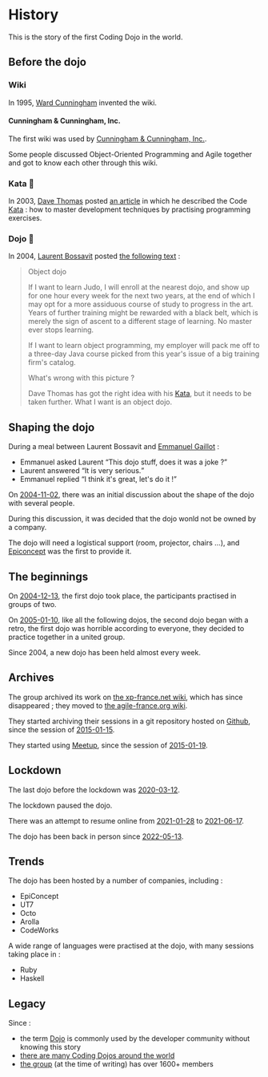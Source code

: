 # History

This is the story of the first Coding Dojo in the world.

## Before the dojo

### Wiki

In <time datetime="1995-03-25">1995</time>,
[Ward Cunningham](https://en.wikipedia.org/wiki/Ward_Cunningham) invented the wiki.

#### Cunningham & Cunningham, Inc.

The first wiki was used by [Cunningham & Cunningham, Inc.](https://c2.com/).

Some people discussed Object-Oriented Programming and Agile together and got to know each other through this wiki.

### Kata 🥋

In <time datetime="2003-03-25">2003</time>,
[Dave Thomas](https://en.wikipedia.org/wiki/Dave_Thomas_%28programmer%29) posted [an article](https://web.archive.org/web/20040423023001/http://www.pragprog.com/pragdave/Practices/CodeKata.rdoc)
in which he described the Code [Kata](https://en.wikipedia.org/wiki/Kata#Outside_martial_arts) :
how to master development techniques by practising programming exercises.

### Dojo 🏯

In <time datetime="2004-05-21">2004</time>,
[Laurent Bossavit](https://en.wikipedia.org/wiki/Laurent_Bossavit) posted [the following text](https://web.archive.org/web/20040605124346/http://bossavit.com/thoughts/) :

> Object dojo
>
> If I want to learn Judo, I will enroll at the nearest dojo, and show up for one hour every week for the next two years, at the end of which I may opt for a more assiduous course of study to progress in the art. Years of further training might be rewarded with a black belt, which is merely the sign of ascent to a different stage of learning. No master ever stops learning.
>
> If I want to learn object programming, my employer will pack me off to a three-day Java course picked from this year's issue of a big training firm's catalog.
>
> What's wrong with this picture ?
>
> Dave Thomas has got the right idea with his [Kata](https://web.archive.org/web/20040607052051/http://pragprog.com/pragdave/Practices/Kata), but it needs to be taken further. What I want is an object dojo.

## Shaping the dojo

During a meal between Laurent Bossavit and [Emmanuel Gaillot](https://en.wikipedia.org/wiki/Emmanuel_Gaillot) :

* Emmanuel asked Laurent <q>This dojo stuff, does it was a joke ?</q>
* Laurent answered <q>It is very serious.</q>
* Emmanuel replied <q>I think it's great, let's do it !</q>

On [<time datetime="2004-11-02">2004-11-02</time>](https://web.archive.org/web/20081118080350/http://xp-france.net/cgi-bin/wiki.pl?DojoDeveloppement/DeuxNovembre2004),
there was an initial discussion
about the shape of the dojo
with several people.

During this discussion,
it was decided that the dojo wonld not be owned by a company.

The dojo will need a logistical support (room, projector, chairs …),
and [Epiconcept](https://www.epiconcept.fr/en/) was the first to provide it.

## The beginnings

On [<time datetime="2004-12-13">2004-12-13</time>](https://web.archive.org/web/20081118133051/http://xp-france.net/cgi-bin/wiki.pl?DojoDeveloppement/DojoZero),
the first dojo took place,
the participants practised in groups of two.

On [<time datetime="2005-01-10">2005-01-10</time>](https://web.archive.org/web/20050110063104/http://xp-france.net/cgi-bin/wiki.pl?DojoDeveloppement),
like all the following dojos,
the second dojo began with a retro,
the first dojo was horrible according to everyone,
they decided to practice together in a united group.

Since 2004, a new dojo has been held almost every week.

## Archives

The group archived its work on [the xp-france.net wiki](https://web.archive.org/web/20091209141145/http://xp-france.net/cgi-bin/wiki.pl?DojoDeveloppement),
which has since disappeared ;
they moved to [the agile-france.org wiki](https://web.archive.org/web/20100424015604/http://wiki.agile-france.org/cgi-bin/wiki.pl?DojoDeveloppement).

They started archiving their sessions in a git repository hosted on [Github](https://github.com/dojo-developpement-paris/dojo-developpement-paris.github.io),
since the session of [<time datetime="2015-01-15">2015-01-15</time>](https://github.com/dojo-developpement-paris/dojo-developpement-paris.github.io/tree/main/2015/01/05).

They started using [Meetup](https://www.meetup.com/fr-FR/dojo-developpement-paris/),
since the session of [<time datetime="2015-01-19">2015-01-19</time>](https://www.meetup.com/fr-FR/dojo-developpement-paris/events/219806503/).

## Lockdown

The last dojo before the lockdown was [<time datetime="2020-03-12">2020-03-12</time>](https://www.meetup.com/dojo-developpement-paris/events/269323464/).

The lockdown paused the dojo.

There was an attempt to resume online
from [<time datetime="2021-01-28">2021-01-28</time>](https://www.meetup.com/dojo-developpement-paris/events/275980672/) to [<time datetime="2021-06-17">2021-06-17</time>](https://www.meetup.com/dojo-developpement-paris/events/278752692/).

The dojo has been back in person since [<time datetime="2022-05-13">2022-05-13</time>](https://www.meetup.com/dojo-developpement-paris/events/285807516/).

## Trends

The dojo has been hosted by a number of companies, including :

* EpiConcept
* UT7
* Octo
* Arolla
* CodeWorks

A wide range of languages were practised at the dojo,
with many sessions taking place in :

* Ruby
* Haskell

## Legacy

Since :

* the term [Dojo](https://en.wikipedia.org/wiki/Dojo#Computer-related) is commonly used by the developer community without knowing this story
* [there are many Coding Dojos around the world](https://codingdojo.org/practices/CodingDojos/)
* [the group](https://www.meetup.com/dojo-developpement-paris/) (at the time of writing) has over 1600+ members

